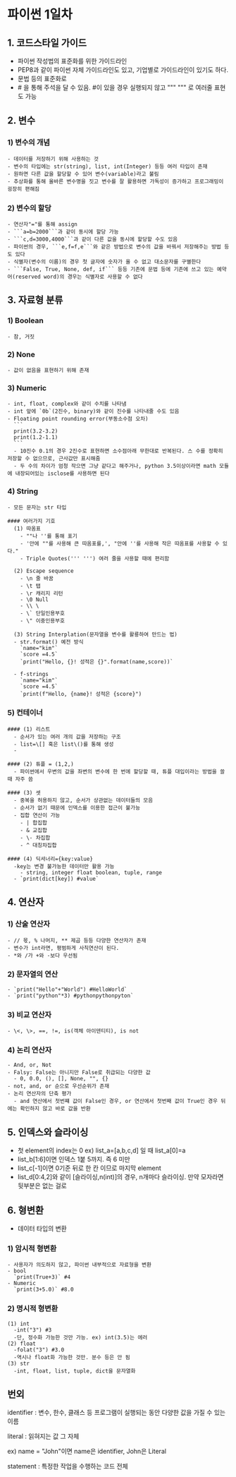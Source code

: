 # 파이썬 1일차

## 1. 코드스타일 가이드
  - 파이썬 작성법의 표준화를 위한 가이드라인
  - PEP8과 같이 파이썬 자체 가이드라인도 있고, 기업별로 가이드라인이 있기도 하다.
  - 문법 등의 표준화로  
  - \# 을 통해 주석을 달 수 있음. \#이 있을 경우 실행되지 않고 """ """ 로 여러줄 표현도 가능
  

## 2. 변수

  ### 1) 변수의 개념
    - 데이터를 저장하기 위해 사용하는 것
    - 변수의 타입에는 str(string), list, int(Integer) 등등 여러 타입이 존재
    - 원하면 다른 값을 할당할 수 있어 변수(variable)라고 불림
    - 추상화를 통해 올바른 변수명을 짓고 변수를 잘 활용하면 가독성이 증가하고 프로그래밍이 굉장히 편해짐

  ### 2) 변수의 할당
    - 연산자"="를 통해 assign
    - ```a=b=2000```과 같이 동시에 할당 가능
    - ```c,d=3000,4000```과 같이 다른 값을 동시에 할당할 수도 있음
    - 파이썬의 경우, ```e,f=f,e```와 같은 방법으로 변수의 값을 바꿔서 저장해주는 방법 등도 있다
    - 식별자(변수의 이름)의 경우 첫 글자에 숫자가 올 수 없고 대소문자를 구별한다
    - ```False, True, None, def, if``` 등등 기존에 문법 등에 기존에 쓰고 있는 예약어(reserved word)의 경우는 식별자로 사용할 수 없다


## 3. 자료형 분류

  ### 1) Boolean
    - 참, 거짓

  ### 2) None
    - 값이 없음을 표현하기 위해 존재

  ### 3) Numeric
    - int, float, complex와 같이 수치를 나타냄
    - int 앞에 `0b`(2진수, binary)와 같이 진수를 나타내줄 수도 있음
    - Floating point rounding error(부동소수점 오차)
      ```
      print(3.2-3.2)
      print(1.2-1.1)
      ```
      - 10진수 0.1의 경우 2진수로 표현하면 소수점아래 무한대로 반복된다. 스 수를 정확히 저장할 수 없으므로, 근사값만 표시해줌
      - 두 수의 차이가 엄청 작으면 그냥 같다고 해주거나, python 3.5이상이라면 math 모듈에 내장되어있는 isclose를 사용하면 된다

  ### 4) String
    - 모든 문자는 str 타입
  
    #### 여러가지 기호
      (1) 따옴표
        - ""나 ''를 통해 표기
        - '안에 ""를 사용해 큰 따옴표를,', "안에 ''를 사용해 작은 따옴표를 사용할 수 있다."
        - Triple Quotes(''' ''') 여러 줄을 사용할 때에 편리함
  
      (2) Escape sequence
        - \n 줄 바꿈
        - \t 탭
        - \r 캐리지 리턴
        - \0 Null
        - \\ \
        - \` 단일인용부호
        - \" 이중인용부호
      
      (3) String Interplation(문자열을 변수를 활룡하여 만드는 법)
      - str.format() 예전 방식
        `name="kim"`
        `score =4.5`
        `print("Hello, {}! 성적은 {}".format(name,score))`

      - f-strings
        `name="kim"`
        `score =4.5`
        `print(f"Hello, {name}! 성적은 {score}")

  ### 5) 컨테이너

    #### (1) 리스트
      - 순서가 있는 여러 개의 값을 저장하는 구조
      - list=\[] 혹은 list\()를 통해 생성
      - 
    
    #### (2) 튜플 = (1,2,)
      - 파이썬에서 우변의 값을 좌변의 변수에 한 번에 할당할 때, 튜플 대입이라는 방법을 쓸 때 자주 씀

    #### (3) 셋
      - 중복을 허용하지 않고, 순서가 상관없는 데이터들의 모음
      - 순서가 없기 때문에 인덱스를 이용한 접근이 불가능
      - 집합 연산이 가능
        - | 합집합
        - & 교집합
        - \- 차집합
        - ^ 대칭차집합

    #### (4) 딕셔너리={key:value}
      -key는 변경 불가능한 데이터만 활용 가능
        - string, integer float boolean, tuple, range
      - `print(dict[key]) #value`


## 4. 연산자

  ### 1) 산술 연산자
    - // 몫, % 나머지, ** 제곱 등등 다양한 연산자가 존재
    - 변수가 int라면, 평범하게 사칙연산이 된다.
    - *와 /가 +와 -보다 우선됨

  ### 2) 문자열의 연산
    - `print("Hello"+"World") #HelloWorld`
    - `print("python"*3) #pythonpythonpyton`
  
  ### 3) 비교 연산자
    - \<, \>, ==, !=, is(객체 아이덴티티), is not

  ### 4) 논리 연산자
    - And, or, Not
    - Falsy: False는 아니지만 False로 취급되는 다양한 값
      - 0, 0.0, (), [], None, "", {}
    - not, and, or 순으로 우선순위가 존재
    - 논리 연산자의 단축 평가
      - and 연산에서 첫번쨰 값이 False인 경우, or 연산에서 첫번째 값이 True인 경우 뒤에는 확인하지 않고 바로 값을 반환


## 5. 인덱스와 슬라이싱
  - 첫 element의 index는 0 ex) list_a=[a,b,c,d] 일 때 list_a\[0]=a
  - list_b\[1:6]이면 인덱스 1붙 5까지. 즉 6 미만
  - list_c\[-1]이면 0기준 뒤로 한 칸 이므로 마지막 element
  - list_d\[0:4,2]와 같이 [슬라이싱,n(int)]의 경우, n개마다 슬라이싱. 만약 모자라면 뒷부분은 없는 걸로


## 6. 형변환
  - 데이터 타입의 변환
  ### 1) 암시적 형변환
    - 사용자가 의도하지 않고, 파이썬 내부적으로 자료형을 변환
    - bool
      `print(True+3)` #4
    - Numeric
      `print(3+5.0)` #8.0
  
  ### 2) 명시적 형변환
    (1) int
      -int("3") #3
      -단, 정수화 가능한 것만 가능. ex) int(3.5)는 에러
    (2) float
      -folat("3") #3.0
      -역시나 float화 가능한 것만. 분수 등은 안 됨
    (3) str
      -int, float, list, tuple, dict을 문자열화


 ## 번외

  identifier : 변수, 한수, 클래스 등 프로그램이 실행되는 동안 다양한 값을 가질 수 있는 이름

  literal : 읽혀지는 값 그 자체

  ex) name = "John"이면 name은 identifier, John은 Literal


  statement : 특정한 작업을 수행하는 코드 전체